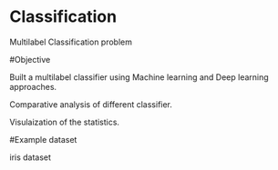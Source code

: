 # Classification
Multilabel Classification problem

#Objective

Built a multilabel classifier using Machine learning and Deep learning approaches.

Comparative analysis of different classifier.

Visulaization of the statistics.

#Example dataset

iris dataset

